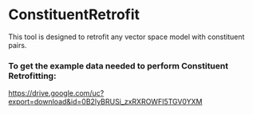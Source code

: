 # ConstituentRetrofit

This tool is designed to retrofit any vector space model with constituent pairs.



### To get the example data needed to perform Constituent Retrofitting:

https://drive.google.com/uc?export=download&id=0B2IyBRUSi_zxRXROWFI5TGV0YXM

